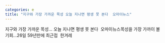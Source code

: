 ```yaml
---
categories: e
title: "지구와 가장 가까운 목성 오늘 지나면 평생 못 본다  오마이뉴스"
---
```

지구와 가장 가까운 목성... 오늘 지나면 평생 못 본다&nbsp;&nbsp;오마이뉴스목성을 가장 가까이 볼 기회…26일 59년만에 최근접&nbsp;&nbsp;한겨레